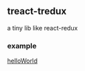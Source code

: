 ## treact-tredux
a tiny lib like react-redux

### example
[helloWorld](https://ykforerlang.github.io/treact-tredux/example/helloWorld/index.html)